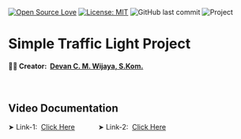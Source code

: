 [![Open Source Love](https://badges.frapsoft.com/os/v1/open-source.svg?style=flat)](https://github.com/ellerbrock/open-source-badges/)
[![License: MIT](https://img.shields.io/badge/License-MIT-blue.svg?logo=github&color=%23F7DF1E)](https://opensource.org/licenses/MIT)
![GitHub last commit](https://img.shields.io/github/last-commit/cakraawijaya/Simple-Traffic-Light-Project?logo=Codeforces&logoColor=white&color=%23F7DF1E)
![Project](https://img.shields.io/badge/Project-Arduino%20&%20ESP32-light.svg?style=flat&logo=arduino&logoColor=white&color=%23F7DF1E)

# Simple Traffic Light Project

<h4>
  🧑‍💻 Creator:&nbsp;
  <a href="https://github.com/cakraawijaya">
    Devan C. M. Wijaya, S.Kom.
  </a>
</h4>

<br>

## Video Documentation

&#10148; Link-1:&nbsp; <a href="https://youtu.be/vZ-VNK88NYc">Click Here</a>
&nbsp;&nbsp;&nbsp;&nbsp;&nbsp;&nbsp;&nbsp;&nbsp;&nbsp;&nbsp;
&#10148; Link-2:&nbsp; <a href="https://youtu.be/Za6JldqopiM">Click Here</a>
